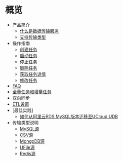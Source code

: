 # 概览

* 产品简介
    * [什么是数据传输服务](middleware/udts/introduction/concept)
    * [支持传输类型](middleware/udts/introduction/supporttype)
* 操作指南
    * [创建任务](middleware/udts/guide/createtask)
    * [启动任务](middleware/udts/guide/starttask)
    * [停止任务](middleware/udts/guide/stoptask)
    * [删除任务](middleware/udts/guide/deletetask)
    * [获取任务详情](middleware/udts/guide/getconfig)
    * [修改任务](middleware/udts/guide/updatetask)
* [FAQ](middleware/udts/faq)
* [全量任务和增量任务](middleware/udts/tasktype)
* [双向同步](middleware/udts/synchronization)
* [ETL设置](middleware/udts/etl)
* [最佳实践]
    * [如何从阿里云RDS MySQL版本迁移至UCloud UDB](middleware/udts/practice/alitouclud)
* 传输类型说明
    * [MySQL源](middleware/udts/type/mysqlsource)
    * [CSV源](middleware/udts/type/csvsource)
    * [MongoDB源](middleware/udts/type/mongonode)
    * [UFile源](middleware/udts/type/ufilesource)
    * [Redis源](middleware/udts/type/redissource)
    
    









    
   
   
    
        
